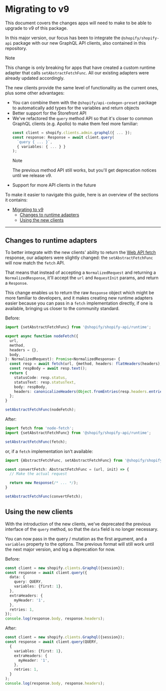 # Migrating to v9

This document covers the changes apps will need to make to be able to upgrade to v9 of this package.

In this major version, our focus has been to integrate the `@shopify/shopify-api` package with our new GraphQL API clients, also contained in this repository.

> [!NOTE]
> This change is only breaking for apps that have created a custom runtime adapter that calls `setAbstractFetchFunc`.
> All our existing adapters were already updated accordingly.

The new clients provide the same level of functionality as the current ones, plus some other advantages:
- You can combine them with the `@shopify/api-codegen-preset` package to automatically add types for the variables and return objects
- Better support for the Storefront API
- We've refactored the `query` method API so that it's closer to common GraphQL clients (e.g. Apollo) to make them feel more familiar:
    ```ts
    const client = shopify.clients.admin.graphql({ ... });
    const response: Response = await client.query(
      `query { ... }`,
      { variables: { ... } }
    );
    ```
    > [!NOTE]
    > The previous method API still works, but you'll get deprecation notices until we release v9.
- Support for more API clients in the future

To make it easier to navigate this guide, here is an overview of the sections it contains:

- [Migrating to v9](#migrating-to-v9)
  - [Changes to runtime adapters](#changes-to-runtime-adapters)
  - [Using the new clients](#using-the-new-clients)

---

## Changes to runtime adapters

To better integrate with the new clients' ability to return the [Web API fetch](https://developer.mozilla.org/en-US/docs/Web/API/Fetch_API) response, our adapters were slightly changed: the `setAbstractFetchFunc` will now match the `fetch` API.

That means that instead of accepting a `NormalizedRequest` and returning a `NormalizedResponse`, it'll accept the `url` and `RequestInit` params, and return a `Response`.

This change enables us to return the raw `Response` object which might be more familiar to developers, and it makes creating new runtime adapters easier because you can pass in a `fetch` implementation directly, if one is available, bringing us closer to the community standard.

Before:

```ts
import {setAbstractFetchFunc} from '@shopify/shopify-api/runtime';

export async function nodeFetch({
  url,
  method,
  headers = {},
  body,
}: NormalizedRequest): Promise<NormalizedResponse> {
  const resp = await fetch(url, {method, headers: flatHeaders(headers), body});
  const respBody = await resp.text();
  return {
    statusCode: resp.status,
    statusText: resp.statusText,
    body: respBody,
    headers: canonicalizeHeaders(Object.fromEntries(resp.headers.entries())),
  };
}

setAbstractFetchFunc(nodeFetch);
```

After:

```ts
import fetch from 'node-fetch';
import {setAbstractFetchFunc} from '@shopify/shopify-api/runtime';

setAbstractFetchFunc(fetch);
```

or, if a `fetch` implementation isn't available:

```ts
import {AbstractFetchFunc, setAbstractFetchFunc} from '@shopify/shopify-api/runtime';

const convertFetch: AbstractFetchFunc = (url, init) => {
  // Make the actual request

  return new Response(/* ... */);
}

setAbstractFetchFunc(convertFetch);
```

## Using the new clients

With the introduction of the new clients, we've deprecated the previous interface of the `query` method, so that the `data` field is no longer necessary.

You can now pass in the query / mutation as the first argument, and a `variables` property to the options.
The previous format will still work until the next major version, and log a deprecation for now.

Before:

```ts
const client = new shopify.clients.Graphql({session});
const response = await client.query({
  data: {
    query: QUERY,
    variables: {first: 1},
  },
  extraHeaders: {
    myHeader: '1',
  },
  retries: 1,
});
console.log(response.body, response.headers);
```

After:

```ts
const client = new shopify.clients.Graphql({session});
const response = await client.query(QUERY,
  {
    variables: {first: 1},
    extraHeaders: {
      myHeader: '1',
    },
    retries: 1,
  }
);
console.log(response.body, response.headers);
```

